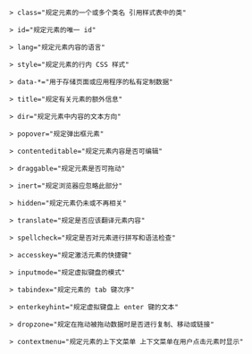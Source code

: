 `> class="规定元素的一个或多个类名 引用样式表中的类"`

`> id="规定元素的唯一 id"`

`> lang="规定元素内容的语言"`

`> style="规定元素的行内 CSS 样式"`

`> data-*="用于存储页面或应用程序的私有定制数据"`

`> title="规定有关元素的额外信息"`

`> dir="规定元素中内容的文本方向"`

`> popover="规定弹出框元素"`

`> contenteditable="规定元素内容是否可编辑"`

`> draggable="规定元素是否可拖动"`

`> inert="规定浏览器应忽略此部分"`

`> hidden="规定元素仍未或不再相关"`

`> translate="规定是否应该翻译元素内容"`

`> spellcheck="规定是否对元素进行拼写和语法检查"`

`> accesskey="规定激活元素的快捷键"`

`> inputmode="规定虚拟键盘的模式"`

`> tabindex="规定元素的 tab 键次序"`

`> enterkeyhint="规定虚拟键盘上 enter 键的文本"`

`> dropzone="规定在拖动被拖动数据时是否进行复制、移动或链接"`

`> contextmenu="规定元素的上下文菜单 上下文菜单在用户点击元素时显示"`
